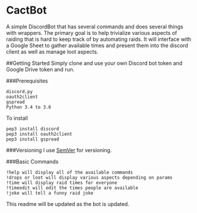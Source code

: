 # CactBot

A simple DiscordBot that has several commands and does several things with wrappers. The primary goal is to help trivialize various aspects of raiding that is hard to keep track of by automating raids. It will interface with a Google Sheet to gather available times and present them into the discord client as well as manage loot aspects.

##Getting Started
Simply clone and use your own Discord bot token and Google Drive token and run.

###Prerequisites

```
discord.py
oauth2client
gspread
Python 3.4 to 3.6
```

To install
```
pep3 install discord
pep3 install oauth2client
pep3 install gspread

```

###Versioning
I use [SemVer](http://semver.org/) for versioning.

###Basic Commands
```
!help will display all of the available commands
!drops or loot will display various aspects depending on params
!time will display raid times for everyone
!timeedit will edit the times people are available
!joke will tell a funny raid joke
```
This readme will be updated as the bot is updated.


